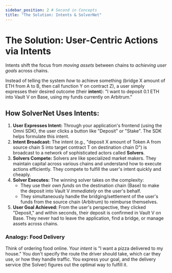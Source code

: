 ```yaml
---
sidebar_position: 2 # Second in Concepts
title: "The Solution: Intents & SolverNet"
---
```


# The Solution: User-Centric Actions via Intents

Intents shift the focus from *moving assets* between chains to *achieving user goals* across chains.

Instead of telling the system *how* to achieve something (bridge X amount of ETH from A to B, then call function Y on contract Z), a user simply expresses their desired outcome (their **intent**): "I want to deposit 0.1 ETH into Vault V on Base, using my funds currently on Arbitrum."

## How SolverNet Uses Intents:

1.  **User Expresses Intent:** Through your application's frontend (using the Omni SDK), the user clicks a button like "Deposit" or "Stake". The SDK helps formulate this intent.
2.  **Intent Broadcast:** The intent (e.g., "deposit X amount of Token A from source chain S into target contract T on destination chain D") is broadcast to a network of sophisticated actors called **Solvers**.
3.  **Solvers Compete:** Solvers are like specialized market makers. They maintain capital across various chains and understand how to execute actions efficiently. They compete to fulfill the user's intent quickly and cheaply.
4.  **Solver Executes:** The winning solver takes on the complexity:
    *   They use their *own funds* on the destination chain (Base) to make the deposit into Vault V *immediately* on the user's behalf.
    *   They simultaneously handle the bridging/settlement of the user's funds from the source chain (Arbitrum) to reimburse themselves.
5.  **User Goal Achieved:** From the user's perspective, they clicked "Deposit," and within seconds, their deposit is confirmed in Vault V on Base. They never had to leave the application, find a bridge, or manage assets across chains.

### Analogy: Food Delivery

Think of ordering food online. Your *intent* is "I want a pizza delivered to my house." You don't specify the route the driver should take, which car they use, or how they handle traffic. You express your goal, and the delivery service (the Solver) figures out the optimal way to fulfill it.
